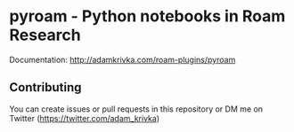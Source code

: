 # pyroam - Python notebooks in Roam Research

Documentation: http://adamkrivka.com/roam-plugins/pyroam

## Contributing

You can create issues or pull requests in this repository or DM me on Twitter (https://twitter.com/adam_krivka)
